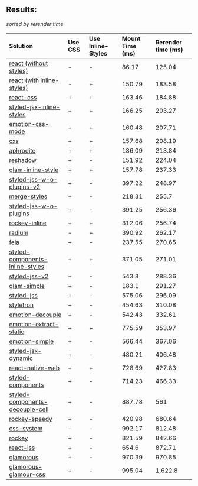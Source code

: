 ## Results:
*sorted by rerender time*

Solution | Use CSS | Use Inline-Styles | Mount Time (ms) | Rerender time (ms)
:--- | :--- | :--- | :--- | :---
[react (without styles)](https://github.com/facebook/react) | - | - | 86.17 | 125.04
[react (with inline-styles)](https://github.com/facebook/react) | - | + | 150.79 | 183.58
[react-css](https://github.com/facebook/react) | + | + | 163.46 | 184.88
[styled-jsx-inline-styles](https://github.com/zeit/styled-jsx) | + | + | 166.25 | 203.27
[emotion-css-mode](https://github.com/emotion-js/emotion) | + | + | 160.48 | 207.71
[cxs](https://github.com/jxnblk/cxs) | + | + | 157.68 | 208.19
[aphrodite](https://github.com/Khan/aphrodite) | + | + | 186.09 | 213.84
[reshadow](https://github.com/lttb/reshadow) | + | - | 151.92 | 224.04
[glam-inline-style](https://github.com/threepointone/glam) | + | + | 157.78 | 237.33
[styled-jss-w-o-plugins-v2](https://github.com/cssinjs/styled-jss) | + | - | 397.22 | 248.97
[merge-styles](https://github.com/OfficeDev/office-ui-fabric-react/packages/merge-styles) | + | - | 218.31 | 255.7
[styled-jss-w-o-plugins](https://github.com/cssinjs/styled-jss) | + | - | 391.25 | 256.36
[rockey-inline](https://github.com/tuchk4/rockey) | + | + | 312.06 | 256.74
[radium](https://github.com/FormidableLabs/radium) | - | + | 390.92 | 262.17
[fela](https://github.com/rofrischmann/fela/) | + | - | 237.55 | 270.65
[styled-components-inline-styles](https://github.com/styled-components/styled-components/tree/v2) | + | + | 371.05 | 271.01
[styled-jss-v2](https://github.com/cssinjs/styled-jss) | + | - | 543.8 | 288.36
[glam-simple](https://github.com/threepointone/glam) | + | - | 183.1 | 291.27
[styled-jss](https://github.com/cssinjs/styled-jss) | + | - | 575.06 | 296.09
[styletron](https://github.com/rtsao/styletron) | + | - | 454.63 | 310.08
[emotion-decouple](https://github.com/emotion-js/emotion) | + | - | 542.43 | 332.61
[emotion-extract-static](https://github.com/emotion-js/emotion) | + | + | 775.59 | 353.97
[emotion-simple](https://github.com/emotion-js/emotion) | + | - | 566.44 | 367.06
[styled-jsx-dynamic](https://github.com/zeit/styled-jsx) | + | - | 480.21 | 406.48
[react-native-web](https://github.com/necolas/react-native-web) | + | + | 728.69 | 427.83
[styled-components](https://github.com/styled-components/styled-components/tree/v2) | + | - | 714.23 | 466.33
[styled-components-decouple-cell](https://github.com/styled-components/styled-components/tree/v2) | + | - | 887.78 | 561
[rockey-speedy](https://github.com/tuchk4/rockey) | + | - | 420.98 | 680.64
[css-system](https://github.com/facebook/react) | - | - | 992.17 | 812.48
[rockey](https://github.com/tuchk4/rockey) | + | - | 821.59 | 842.66
[react-jss](https://github.com/cssinjs/react-jss) | + | - | 654.6 | 872.71
[glamorous](https://github.com/paypal/glamorous) | + | - | 970.39 | 970.85
[glamorous-glamour-css](https://github.com/paypal/glamorous) | + | - | 995.04 | 1,622.8
